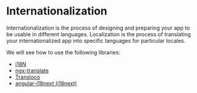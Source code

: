 # Internationalization

Internationalization is the process of designing and preparing your app to be usable in different languages. Localization is the process of translating your internationalized app into specific languages for particular locales.

We will see how to use the following libraries:
- [i18N](./i18n.md)
- [ngx-translate](./ngx-translate.md)
- [Transloco](./transloco.md)
- [angular-i18next (i18next)](./i18next.md)
